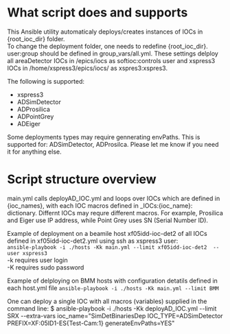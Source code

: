 # What script does and supports 
This Ansible utility automaticaly deploys/creates instances of IOCs in {root_ioc_dir} folder.  
To change the deployment folder, one needs to redefine {root_ioc_dir}.  
user:group should be defined in group_vars/all.yml.
These settings delploy all areaDetector IOCs in  /epics/iocs as softioc:controls user and xspress3 IOCs in /home/xspress3/epics/iocs/ as xspres3:xspres3.  
   
The following is supported:
- xspress3
- ADSimDetector
- ADProsilica
- ADPointGrey
- ADEiger

Some deployments types may require gennerating envPaths. This is supported for: ADSimDetector, ADProsilca.
Please let me know if you need it for anything else.


# Script structure overview
main.yml calls deployAD_IOC.yml and loops over IOCs which are defined in {ioc_names}, with each IOC macros defined in _IOCs:{ioc_name}: dictionary. Differnt IOCs may requre different macros. For example, Prosilica and Eiger use IP address, while Point Grey uses SN (Serial Number ID).   
   
Example of deployment on a beamile host xf05idd-ioc-det2 of all IOCs defined in xf05idd-ioc-det2.yml using ssh as xspress3 user:  
```ansible-playbook -i ./hosts -Kk main.yml --limit xf05idd-ioc-det2  --user xspress3```   
-k requires user login   
-K requires sudo password  

Example of delploying on BMM hosts with configuration detatils defined in each host.yml file
```ansible-playbook -i ./hosts -Kk main.yml --limit BMM```   

One can deploy a single IOC with all macros (variables) supplied in the command line:
$ ansible-playbook -i ./hosts -Kk deployAD_IOC.yml --limit SRX --extra-vars ioc_name="SimDetBinariesDep IOC_TYPE=ADSimDetector PREFIX=XF:05ID1-ES{Test-Cam:1} generateEnvPaths=YES"

